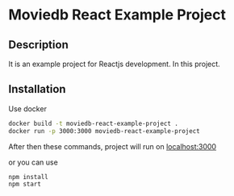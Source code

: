 # Moviedb React Example Project
## Description

It is an example project for Reactjs development. In this project.

## Installation

Use docker

```bash
docker build -t moviedb-react-example-project .
docker run -p 3000:3000 moviedb-react-example-project
```
After then these commands, project will run on [localhost:3000](http://localhost:3000)

or you can use

```bash
npm install
npm start
```